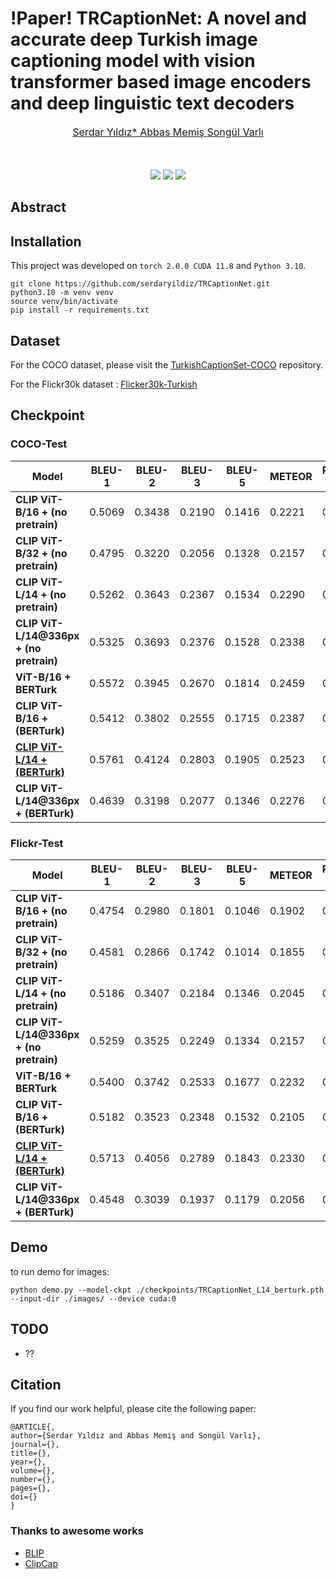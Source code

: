 # !Paper! TRCaptionNet: A novel and accurate deep Turkish image captioning model with vision transformer based image encoders and deep linguistic text decoders

<font size='3'> <p align="center">
    <a href='https://scholar.google.com/citations?user=sl1KrkYAAAAJ&hl=tr'> Serdar Yıldız* </a> 
    <a href='https://scholar.google.com/citations?user=4_OxlcsAAAAJ&hl=tr'> Abbas Memiş </a>
    <a href='https://scholar.google.com/citations?user=DaCI6_YAAAAJ&hl=tr'> Songül Varlı </a>
</p></font>

<p align="center">
    <br />
    <br />
    <a href='https://journals.tubitak.gov.tr/elektrik'><img src='https://img.shields.io/badge/Paper-TUBITAK-red'></a>
    <a href='https://huggingface.co/spaces/serdaryildiz/TRCaptionNet'><img src='https://img.shields.io/badge/%F0%9F%A4%97%20Hugging%20Face-Spaces-blue'></a> 
    <a href="https://opensource.org/licenses/MIT"><img src="https://img.shields.io/badge/License-MIT-yellow.svg"></a>
</p>


   




## Abstract
    


## Installation

This project was developed on `torch 2.0.0 CUDA 11.8` and `Python 3.10`.


    git clone https://github.com/serdaryildiz/TRCaptionNet.git
    python3.10 -m venv venv
    source venv/bin/activate
    pip install -r requirements.txt


## Dataset

For the COCO dataset, please visit the [TurkishCaptionSet-COCO](https://github.com/serdaryildiz/TurkishCaptionSet-COCO) repository.

For the Flickr30k dataset : [Flicker30k-Turkish](https://drive.google.com/)

## Checkpoint

### COCO-Test

| Model                                                                                                                                                                                                                   | BLEU-1 | BLEU-2 | BLEU-3 | BLEU-5 | METEOR | ROUGE-L | CIDEr  |
|-------------------------------------------------------------------------------------------------------------------------------------------------------------------------------------------------------------------------|--------|--------|--------|--------|--------|---------|--------|
| **CLIP ViT-B/16 + (no pretrain)**                                                                                                                                                                                       | 0.5069 | 0.3438 | 0.2190 | 0.1416 | 0.2221 | 0.4127  | 0.4934 |
| **CLIP ViT-B/32 + (no pretrain)**                                                                                                                                                                                       | 0.4795 | 0.3220 | 0.2056 | 0.1328 | 0.2157 | 0.4065  | 0.4512 |
| **CLIP ViT-L/14 + (no pretrain)**                                                                                                                                                                                       | 0.5262 | 0.3643 | 0.2367 | 0.1534 | 0.2290 | 0.4296  | 0.5209 |
| **CLIP ViT-L/14@336px + (no pretrain)**                                                                                                                                                                                 | 0.5325 | 0.3693 | 0.2376 | 0.1528 | 0.2338 | 0.4387  | 0.5288 |
| **ViT-B/16 + BERTurk**                                                                                                                                                                                                  | 0.5572 | 0.3945 | 0.2670 | 0.1814 | 0.2459 | 0.4499  | 0.6146 |
| **CLIP ViT-B/16 + (BERTurk)**                                                                                                                                                                                           | 0.5412 | 0.3802 | 0.2555 | 0.1715 | 0.2387 | 0.4419  | 0.5848 |
| [**CLIP ViT-L/14 + (BERTurk)**](https://drive.google.com/u/0/uc?id=14Ll1PIQhsMSypHT34Rt9voz_zaAf4Xh9&export=download&confirm=t&uuid=9b4bf589-d438-4b4f-a37c-fc34b0a63a5d&at=AB6BwCAY8xK0EZiPGv2YT7isL8pG:1697575816291) | 0.5761 | 0.4124 | 0.2803 | 0.1905 | 0.2523 | 0.4609  | 0.6437 |
| **CLIP ViT-L/14@336px + (BERTurk)**                                                                                                                                                                                     | 0.4639 | 0.3198 | 0.2077 | 0.1346 | 0.2276 | 0.4190  | 0.4971 |


### Flickr-Test

| Model                                                                                                                                                                                                                   | BLEU-1 | BLEU-2 | BLEU-3 | BLEU-5 | METEOR | ROUGE-L | CIDEr  |
|-------------------------------------------------------------------------------------------------------------------------------------------------------------------------------------------------------------------------|--------|--------|--------|--------|--------|---------|--------|
| **CLIP ViT-B/16 + (no pretrain)**                                                                                                                                                                                       | 0.4754 | 0.2980 | 0.1801 | 0.1046 | 0.1902 | 0.3732  | 0.2907 |
| **CLIP ViT-B/32 + (no pretrain)**                                                                                                                                                                                       | 0.4581 | 0.2866 | 0.1742 | 0.1014 | 0.1855 | 0.3754  | 0.2659 |
| **CLIP ViT-L/14 + (no pretrain)**                                                                                                                                                                                       | 0.5186 | 0.3407 | 0.2184 | 0.1346 | 0.2045 | 0.4058  | 0.3507 |
| **CLIP ViT-L/14@336px + (no pretrain)**                                                                                                                                                                                 | 0.5259 | 0.3525 | 0.2249 | 0.1334 | 0.2157 | 0.4237  | 0.3808 |
| **ViT-B/16 + BERTurk**                                                                                                                                                                                                  | 0.5400 | 0.3742 | 0.2533 | 0.1677 | 0.2232 | 0.4324  | 0.4636 |
| **CLIP ViT-B/16 + (BERTurk)**                                                                                                                                                                                           | 0.5182 | 0.3523 | 0.2348 | 0.1532 | 0.2105 | 0.4079  | 0.4010 |
| [**CLIP ViT-L/14 + (BERTurk)**](https://drive.google.com/u/0/uc?id=14Ll1PIQhsMSypHT34Rt9voz_zaAf4Xh9&export=download&confirm=t&uuid=9b4bf589-d438-4b4f-a37c-fc34b0a63a5d&at=AB6BwCAY8xK0EZiPGv2YT7isL8pG:1697575816291) | 0.5713 | 0.4056 | 0.2789 | 0.1843 | 0.2330 | 0.4491  | 0.5154 |
| **CLIP ViT-L/14@336px + (BERTurk)**                                                                                                                                                                                     | 0.4548 | 0.3039 | 0.1937 | 0.1179 | 0.2056 | 0.3966  | 0.3550 |

## Demo
to run demo for images:

    python demo.py --model-ckpt ./checkpoints/TRCaptionNet_L14_berturk.pth --input-dir ./images/ --device cuda:0
    

## TODO

- ??  



## Citation

If you find our work helpful, please cite the following paper:

```
@ARTICLE{,
author={Serdar Yıldız and Abbas Memiş and Songül Varlı},
journal={},
title={},
year={},
volume={},
number={},
pages={},
doi={}
}
```

### Thanks to awesome works

- [BLIP](https://github.com/salesforce/BLIP)
- [ClipCap](https://github.com/rmokady/CLIP_prefix_caption)